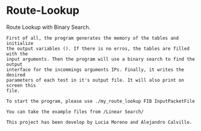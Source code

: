 ﻿# Route-Lookup
Route Lookup with Binary Search.

    First of all, the program generates the memory of the tables and initialize
    the output variables (). If there is no erros, the tables are filled with the 
    input arguments. Then the program will use a binary search to find the output
    interface for the incommings arguments IPs. Finally, it writes the desired 
    parameters of each test in it's output file. It will also print on screen this
    file.

    To start the program, please use ./my_route_lookup FIB InputPacketFile

    You can take the example files from /Linear Search/

    This project has been develop by Lucia Moreno and Alejandro Calvillo.

